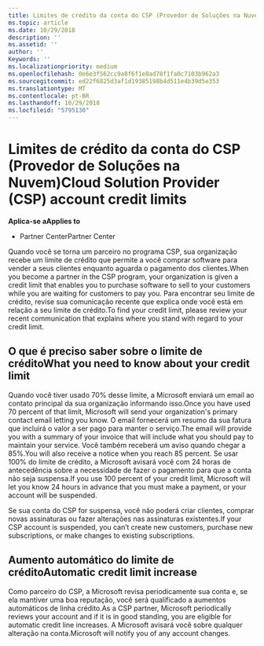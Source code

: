 ```yaml
---
title: Limites de crédito da conta do CSP (Provedor de Soluções na Nuvem) | Partner Center
ms.topic: article
ms.date: 10/29/2018
description: ''
ms.assetid: ''
author: ''
Keywords: ''
ms.localizationpriority: medium
ms.openlocfilehash: 0e6e3f562cc9a8f6f1e8ad78f1fa0c7103b962a3
ms.sourcegitcommit: ed22f6825d3af1d19385198b4d511e4b39d5e353
ms.translationtype: MT
ms.contentlocale: pt-BR
ms.lasthandoff: 10/29/2018
ms.locfileid: "5795130"
---
```

# <a name="cloud-solution-provider-csp-account-credit-limits"></a><span data-ttu-id="f3055-102">Limites de crédito da conta do CSP (Provedor de Soluções na Nuvem)</span><span class="sxs-lookup"><span data-stu-id="f3055-102">Cloud Solution Provider (CSP) account credit limits</span></span>

**<span data-ttu-id="f3055-103">Aplica-se a</span><span class="sxs-lookup"><span data-stu-id="f3055-103">Applies to</span></span>**

- <span data-ttu-id="f3055-104">Partner Center</span><span class="sxs-lookup"><span data-stu-id="f3055-104">Partner Center</span></span>

<span data-ttu-id="f3055-105">Quando você se torna um parceiro no programa CSP, sua organização recebe um limite de crédito que permite a você comprar software para vender a seus clientes enquanto aguarda o pagamento dos clientes.</span><span class="sxs-lookup"><span data-stu-id="f3055-105">When you become a partner in the CSP program, your organization is given a credit limit that enables you to purchase software to sell to your customers while you are waiting for customers to pay you.</span></span> <span data-ttu-id="f3055-106">Para encontrar seu limite de crédito, revise sua comunicação recente que explica onde você está em relação a seu limite de crédito.</span><span class="sxs-lookup"><span data-stu-id="f3055-106">To find your credit limit, please review your recent communication that explains where you stand with regard to your credit limit.</span></span>  

## <a name="what-you-need-to-know-about-your-credit-limit"></a><span data-ttu-id="f3055-107">O que é preciso saber sobre o limite de crédito</span><span class="sxs-lookup"><span data-stu-id="f3055-107">What you need to know about your credit limit</span></span>

<span data-ttu-id="f3055-108">Quando você tiver usado 70% desse limite, a Microsoft enviará um email ao contato principal da sua organização informando isso.</span><span class="sxs-lookup"><span data-stu-id="f3055-108">Once you have used 70 percent of that limit, Microsoft will send your organization's primary contact email letting you know.</span></span> <span data-ttu-id="f3055-109">O email fornecerá um resumo da sua fatura que incluirá o valor a ser pago para manter o serviço.</span><span class="sxs-lookup"><span data-stu-id="f3055-109">The email will provide you with a summary of your invoice that will include what you should pay to maintain your service.</span></span> <span data-ttu-id="f3055-110">Você também receberá um aviso quando chegar a 85%.</span><span class="sxs-lookup"><span data-stu-id="f3055-110">You will also receive a notice when you reach 85 percent.</span></span> <span data-ttu-id="f3055-111">Se usar 100% do limite de crédito, a Microsoft avisará você com 24 horas de antecedência sobre a necessidade de fazer o pagamento para que a conta não seja suspensa.</span><span class="sxs-lookup"><span data-stu-id="f3055-111">If you use 100 percent of your credit limit, Microsoft will let you know 24 hours in advance that you must make a payment, or your account will be suspended.</span></span> 

<span data-ttu-id="f3055-112">Se sua conta do CSP for suspensa, você não poderá criar clientes, comprar novas assinaturas ou fazer alterações nas assinaturas existentes.</span><span class="sxs-lookup"><span data-stu-id="f3055-112">If your CSP account is suspended, you can’t create new customers, purchase new subscriptions, or make changes to existing subscriptions.</span></span>

## <a name="automatic-credit-limit-increase"></a><span data-ttu-id="f3055-113">Aumento automático do limite de crédito</span><span class="sxs-lookup"><span data-stu-id="f3055-113">Automatic credit limit increase</span></span>

<span data-ttu-id="f3055-114">Como parceiro do CSP, a Microsoft revisa periodicamente sua conta e, se ela mantiver uma boa reputação, você será qualificado a aumentos automáticos de linha crédito.</span><span class="sxs-lookup"><span data-stu-id="f3055-114">As a CSP partner, Microsoft periodically reviews your account and if it is in good standing, you are eligible for automatic credit line increases.</span></span> <span data-ttu-id="f3055-115">A Microsoft avisará você sobre qualquer alteração na conta.</span><span class="sxs-lookup"><span data-stu-id="f3055-115">Microsoft will notify you of any account changes.</span></span> 
